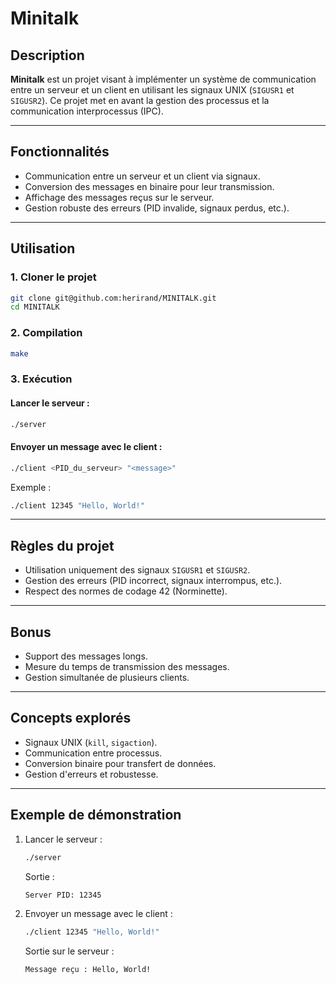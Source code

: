 # Minitalk

## Description
**Minitalk** est un projet visant à implémenter un système de communication entre un serveur et un client en utilisant les signaux UNIX (`SIGUSR1` et `SIGUSR2`). Ce projet met en avant la gestion des processus et la communication interprocessus (IPC).

---

## Fonctionnalités
- Communication entre un serveur et un client via signaux.
- Conversion des messages en binaire pour leur transmission.
- Affichage des messages reçus sur le serveur.
- Gestion robuste des erreurs (PID invalide, signaux perdus, etc.).

---

## Utilisation
### 1. Cloner le projet
```bash
git clone git@github.com:herirand/MINITALK.git
cd MINITALK
```

### 2. Compilation
```bash
make
```

### 3. Exécution
#### Lancer le serveur :
```bash
./server
```
#### Envoyer un message avec le client :
```bash
./client <PID_du_serveur> "<message>"
```

Exemple :
```bash
./client 12345 "Hello, World!"
```

---

## Règles du projet
- Utilisation uniquement des signaux `SIGUSR1` et `SIGUSR2`.
- Gestion des erreurs (PID incorrect, signaux interrompus, etc.).
- Respect des normes de codage 42 (Norminette).

---

## Bonus
- Support des messages longs.
- Mesure du temps de transmission des messages.
- Gestion simultanée de plusieurs clients.

---

## Concepts explorés
- Signaux UNIX (`kill`, `sigaction`).
- Communication entre processus.
- Conversion binaire pour transfert de données.
- Gestion d'erreurs et robustesse.

---

## Exemple de démonstration
1. Lancer le serveur :
   ```bash
   ./server
   ```
   Sortie :
   ```bash
   Server PID: 12345
   ```

2. Envoyer un message avec le client :
   ```bash
   ./client 12345 "Hello, World!"
   ```
   Sortie sur le serveur :
   ```bash
   Message reçu : Hello, World!
   ```

